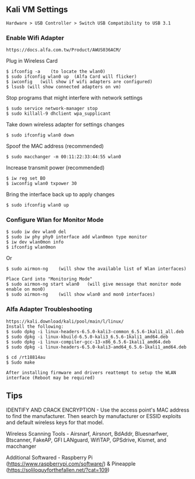 ## Kali VM Settings
    Hardware > USB Controller > Switch USB Compatibility to USB 3.1

### Enable Wifi Adapter
    https://docs.alfa.com.tw/Product/AWUS036ACM/
Plug in Wireless Card

    $ ifconfig -a    (to locate the wlan0)
    $ sudo ifconfig wlan0 up  (Alfa Card will flicker)
    $ iwconfig   (will show if wifi adapters are configured)
    $ lsusb (will show connected adapters on vm)

Stop programs that might interfere with network settings

    $ sudo service network-manager stop
    $ sudo killall-9 dhclient wpa_supplicant

Take down wireless adapter for settings changes

    $ sudo ifconfig wlan0 down

Spoof the MAC address (recommended)

    $ sudo macchanger -m 00:11:22:33:44:55 wlan0 

Increase transmit power (recommended)  

    $ iw reg set BO
    $ iwconfig wlan0 txpower 30

Bring the interface back up to apply changes

    $ sudo ifconfig wlan0 up

### Configure Wlan for Monitor Mode

    $ sudo iw dev wlan0 del
    $ sudo iw phy phy0 interface add wlan0mon type monitor
    $ iw dev wlan0mon info
    $ ifconfig wlan0mon 

Or

    $ sudo airmon-ng    (will show the available list of Wlan interfaces)
    
    Place Card into "Monitoring Mode"
    $ sudo airmon-ng start wlan0   (will give message that monitor mode enable on mon0)
    $ sudo airmon-ng    (will show wlan0 and mon0 interfaces)

### Alfa Adapter Troubleshooting
    https://kali.download/kali/pool/main/l/linux/ 
    Install the following:
    $ sudo dpkg -i linux-headers-6.5.0-kali3-common_6.5.6-1kali1_all.deb
    $ sudo dpkg -i linux-kbuild-6.5.0-kali3_6.5.6-1kali1_amd64.deb
    $ sudo dpkg -i linux-compiler-gcc-13-x86_6.5.6-1kali1_amd64.deb 
    $ sudo dpkg -i linux-headers-6.5.0-kali3-amd64_6.5.6-1kali1_amd64.deb  
    
    $ cd /rt18814au
    $ Sudo make
    
    After installing firmware and drivers reattempt to setup the WLAN interface (Reboot may be required)

## Tips
 IDENTIFY AND CRACK ENCRYPTION - Use the access point's MAC address to find the manufacturer. Then search by manufacturer or ESSID exploits and default wireless keys for that model.
 
 Wireless Scanning Tools - Airsnarf, Airsnort, BdAddr, Bluesnarfwer, Btscanner, FakeAP, GFI LANguard, WifiTAP, GPSdrive, Kismet, and macchanger

 Additional Softwared - Raspberry Pi (https://www.raspberrypi.com/software/) & Pineapple (https://soliloquyforthefallen.net/?cat=109)
 
 
